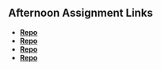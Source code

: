 ## Afternoon Assignment Links

* **[Repo](https://github.com/Bigdaddyjo10/cool-site.git)**
* **[Repo](https://github.com/Bigdaddyjo10/letsBow.git)**
* **[Repo](https://github.com/Bigdaddyjo10/cool-site.git)**
* **[Repo](https://github.com/Bigdaddyjo10/parterClone.git)**
